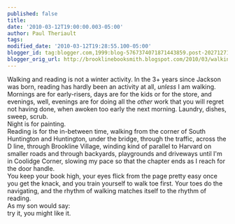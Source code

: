 ```yaml
---
published: false
title: 
date: '2010-03-12T19:00:00.003-05:00'
author: Paul Theriault
tags: 
modified_date: '2010-03-12T19:28:55.100-05:00'
blogger_id: tag:blogger.com,1999:blog-5767374071871443859.post-2027127150222256647
blogger_orig_url: http://brooklinebooksmith.blogspot.com/2010/03/walking-and-reading-is-not-winter.html
---
```


Walking and reading is not a winter activity. In the 3+ years since Jackson was born, reading has hardly been an activity at all, <em>unless</em> I am walking. Mornings are for early-risers, days are for the kids or for the store, and evenings, well, evenings are for doing all the <em>other</em> work that you will regret not having done, when awoken too early the next morning. Laundry, dishes, sweep, scrub. <br />Night is for painting. <br />Reading is for the in-between time, walking from the corner of South Huntington and Huntington, under the bridge, through the traffic, across the D line, through Brookline Village, winding kind of parallel to Harvard on smaller roads and through backyards, playgrounds and driveways until I'm in Coolidge Corner, slowing my pace so that the chapter ends as I reach for the door handle. <br />You keep your book high, your eyes flick from the page pretty easy once you get the knack, and you train yourself to walk toe first. Your toes do the navigating, and the rhythm of walking matches itself to the rhythm of reading. <br />As my son would say: <br />try it, you might like it.